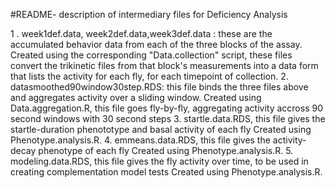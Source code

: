 #README- description of intermediary files for Deficiency Analysis

1 . week1def.data, week2def.data,week3def.data : these are the accumulated behavior data from each of the three blocks of the assay.
Created using the corresponding "Data.collection" script, these files convert the trikinetic files from that block's measurements into a data form
that lists the activity for each fly, for each timepoint of collection.
2. datasmoothed90window30step.RDS: this file binds the three files above and aggregates activity over a sliding window.
Created using Data.aggregation.R, this file goes fly-by-fly, aggregating activity accross 90 second windows with 30 second steps
3. startle.data.RDS, this file gives the startle-duration phenototype and basal activity of each fly
Created using Phenotype.analysis.R.
4. emmeans.data.RDS, this file gives the activity-decay phenotype of each fly
Created using Phenotype.analysis.R.
5. modeling.data.RDS, this file gives the fly activity over time, to be used in creating complementation model tests
Created using Phenotype.analysis.R.